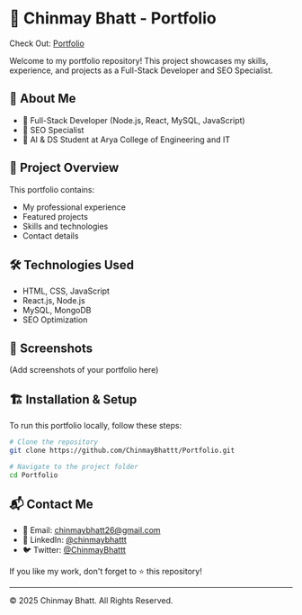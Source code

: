 # 🌟 Chinmay Bhatt - Portfolio
Check Out: [Portfolio](https://chinmaybhattt.github.io/Portfolio)

Welcome to my portfolio repository! This project showcases my skills, experience, and projects as a Full-Stack Developer and SEO Specialist.

## 🚀 About Me
- 🔹 Full-Stack Developer (Node.js, React, MySQL, JavaScript)
- 🔹 SEO Specialist
- 🔹 AI & DS Student at Arya College of Engineering and IT

## 📂 Project Overview
This portfolio contains:
- My professional experience
- Featured projects
- Skills and technologies
- Contact details

## 🛠️ Technologies Used
- HTML, CSS, JavaScript
- React.js, Node.js
- MySQL, MongoDB
- SEO Optimization

## 📸 Screenshots
(Add screenshots of your portfolio here)

## 🏗️ Installation & Setup
To run this portfolio locally, follow these steps:
```bash
# Clone the repository
git clone https://github.com/ChinmayBhattt/Portfolio.git

# Navigate to the project folder
cd Portfolio

```

## 📬 Contact Me
- 📧 Email: chinmaybhatt26@gmail.com
- 🔗 LinkedIn: [@chinmaybhattt](https://www.linkedin.com/in/chinmaybhattt/)
- 🐦 Twitter: [@ChinmayBhattt](https://x.com/chinmaybhattt)

If you like my work, don't forget to ⭐ this repository!

---
© 2025 Chinmay Bhatt. All Rights Reserved.

